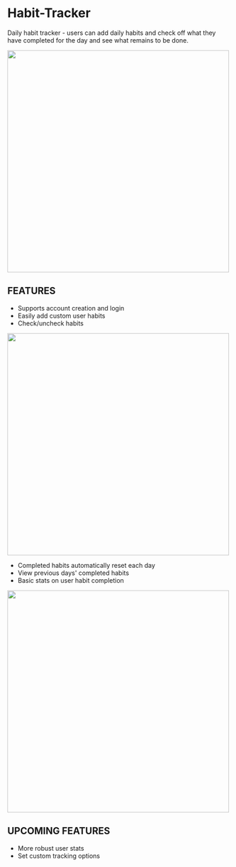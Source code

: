 # Habit-Tracker

Daily habit tracker - users can add daily habits and check off what they have completed for the day and see what remains to be done.

<img src="https://i.imgur.com/epMyAg9.gif" width=500>

## FEATURES

- Supports account creation and login
- Easily add custom user habits
- Check/uncheck habits

<img src="https://i.imgur.com/3HBCZNn.gif" width=500>

- Completed habits automatically reset each day
- View previous days' completed habits
- Basic stats on user habit completion

<img src="https://i.imgur.com/rXyKavL.png" width=500>

## UPCOMING FEATURES

- More robust user stats
- Set custom tracking options
